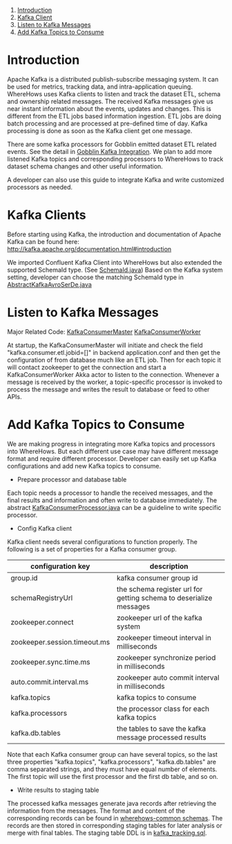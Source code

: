 1. <a href="#introduction">Introduction</a>
2. <a href="#kafka">Kafka Client</a>
3. <a href="#listen">Listen to Kafka Messages</a>
3. <a href="#config">Add Kafka Topics to Consume</a>

<a name="introduction">

# Introduction

Apache Kafka is a distributed publish-subscribe messaging system. It can be used for metrics, tracking data, and intra-application queuing. WhereHows uses Kafka clients to listen and track the dataset ETL, schema and ownership related messages. The received Kafka messages give us near instant information about the events, updates and changes. This is different from the ETL jobs based information ingestion. ETL jobs are doing batch processing and are processed at pre-defined time of day. Kafka processing is done as soon as the Kafka client get one message.

There are some kafka processors for Gobblin emitted dataset ETL related events. See the detail in [Gobblin Kafka Integration](Gobblin-Kafka-Integration). We plan to add more listened Kafka topics and corresponding processors to WhereHows to track dataset schema changes and other useful information.

A developer can also use this guide to integrate Kafka and write customized processors as needed. 

<a name="kafka">

# Kafka Clients

Before starting using Kafka, the introduction and documentation of Apache Kafka can be found here: http://kafka.apache.org/documentation.html#introduction

We imported Confluent Kafka Client into WhereHows but also extended the supported SchemaId type. 
(See [SchemaId.java](https://github.com/linkedin/WhereHows/blob/master/wherehows-common/src/main/java/wherehows/common/kafka/SchemaId.java)) 
Based on the Kafka system setting, developer can choose the matching SchemaId type in 
[AbstractKafkaAvroSerDe.java](https://github.com/linkedin/WhereHows/blob/master/wherehows-common/src/main/java/wherehows/common/kafka/serializers/AbstractKafkaAvroSerDe.java)

<a name="listen">

# Listen to Kafka Messages
 
Major Related Code: [KafkaConsumerMaster](https://github.com/linkedin/WhereHows/blob/master/backend-service/app/actors/KafkaConsumerMaster.java) [KafkaConsumerWorker](https://github.com/linkedin/WhereHows/blob/master/backend-service/app/actors/KafkaConsumerMaster.java)

At startup, the KafkaConsumerMaster will initiate and check the field "kafka.consumer.etl.jobid=[]" in backend application.conf and then get the configuration of from database much like an ETL job. Then for each topic it will contact zookeeper to get the connection and start a KafkaConsumerWorker Akka actor to listen to the connection. Whenever a message is received by the worker, a topic-specific processor is invoked to process the message and writes the result to database or feed to other APIs.

<a name="config">

# Add Kafka Topics to Consume

We are making progress in integrating more Kafka topics and processors into WhereHows. But each different use case may have different message format and require different processor. Developer can easily set up Kafka configurations and add new Kafka topics to consume. 

*  Prepare processor and database table

Each topic needs a processor to handle the received messages, and the final results and information and often write to database immediately. The abstract [KafkaConsumerProcessor.java](https://github.com/linkedin/WhereHows/blob/master/metadata-etl/src/main/java/metadata/etl/kafka/KafkaConsumerProcessor.java) can be a guideline to write specific processor.

* Config Kafka client

Kafka client needs several configurations to function properly. The following is a set of properties for a Kafka consumer group.

| configuration key | description|
|---|---|
| group.id | kafka consumer group id |
| schemaRegistryUrl | the schema register url for getting schema to deserialize messages |
| zookeeper.connect | zookeeper url of the kafka system |
| zookeeper.session.timeout.ms | zookeeper timeout interval in milliseconds |
| zookeeper.sync.time.ms | zookeeper synchronize period in milliseconds |
| auto.commit.interval.ms | zookeeper auto commit interval in milliseconds |
| kafka.topics | kafka topics to consume |
| kafka.processors | the processor class for each kafka topics |
| kafka.db.tables | the tables to save the kafka message processed results |

Note that each Kafka consumer group can have several topics, so the last three properties "kafka.topics", "kafka.processors", "kafka.db.tables" are comma separated strings, and they must have equal number of elements. The first topic will use the first processor and the first db table, and so on. 

* Write results to staging table

The processed kafka messages generate java records after retrieving the information from the messages. The format and content of the corresponding records can be found in [wherehows-common schemas](https://github.com/linkedin/WhereHows/tree/master/wherehows-common/src/main/java/wherehows/common/schemas). The records are then stored in corresponding staging tables for later analysis or merge with final tables. The staging table DDL is in [kafka_tracking.sql](https://github.com/linkedin/WhereHows/blob/master/data-model/DDL/ETL_DDL/kafka_tracking.sql). 


